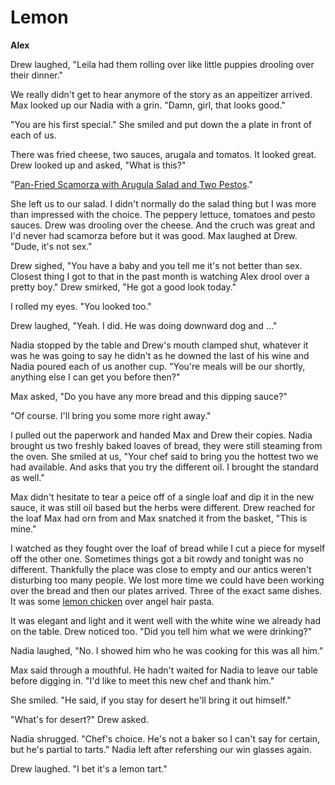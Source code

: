 # Lemon

**Alex**

Drew laughed, "Leila had them rolling over like little puppies drooling over their dinner."

We really didn't get to hear anymore of the story as an appeitizer arrived.  Max looked up our Nadia with a grin.  "Damn, girl, that looks good."

"You are his first special."  She smiled and put down the a plate in front of each of us.

There was fried cheese, two sauces, arugala and tomatos.  It looked great.  Drew looked up and asked, "What is this?"

"[Pan-Fried Scamorza with Arugula Salad and Two Pestos](http://www.delish.com/cooking/recipe-ideas/recipes/a7087/pan-fried-scamorza-arugula-salad-two-pestos-recipe/)."

She left us to our salad.  I didn't normally do the salad thing but I was more than impressed with the choice. The peppery lettuce, tomatoes and pesto sauces.  Drew was drooling over the cheese.  And the cruch was great and I'd never had scamorza before but it was good.  Max laughed at Drew.  "Dude, it's not sex."

Drew sighed, "You have a baby and you tell me it's not better than sex.  Closest thing I got to that in the past month is watching Alex drool over a pretty boy."  Drew smirked, "He got a good look today."

I rolled my eyes.  "You looked too."

Drew laughed, "Yeah.  I did.  He was doing downward dog and ..."

Nadia stopped by the table and Drew's mouth clamped shut, whatever it was he was going to say he didn't as he downed the last of his wine and Nadia poured each of us another cup.  "You're meals will be our shortly, anything else I can get you before then?"

Max asked, "Do you have any more bread and this dipping sauce?"

"Of course.  I'll bring you some more right away."

I pulled out the paperwork and handed Max and Drew their copies.  Nadia brought us two freshly baked loaves of bread, they were still steaming from the oven.  She smiled at us, "Your chef said to bring you the hottest two we had available. And asks that you try the different oil.  I brought the standard as well."

Max didn't hesitate to tear a peice off of a single loaf and dip it in the new sauce, it was still oil based but the herbs were different.  Drew reached for the loaf Max had orn from and Max snatched it from the basket, "This is mine."

I watched as they fought over the loaf of bread while I cut a piece for myself off the other one.  Sometimes things got a bit rowdy and tonight was no different.  Thankfully the place was close to empty and our antics weren't disturbing too many people.  We lost more time we could have been working over the bread and then our plates arrived.  Three of the exact same dishes.  It was some [lemon chicken](http://www.jocooks.com/main-courses/poultry-main-courses/lemon-chicken-piccata/) over angel hair   pasta.

It was elegant and light and it went well with the white wine we already had on the table.  Drew noticed too.  "Did you tell him what we were drinking?"

Nadia laughed, "No.  I showed him who he was cooking for this was all him."

Max said through a mouthful.  He hadn't waited for Nadia to leave our table before digging in.  "I'd like to meet this new chef  and thank him."

She smiled.  "He said, if you stay for desert he'll bring it out himself."

"What's for desert?"  Drew asked.

Nadia shrugged.  "Chef's choice.  He's not a baker so I can't say for certain, but he's partial to tarts."  Nadia left after refershing our win glasses again.

Drew laughed.  "I bet it's a lemon tart."